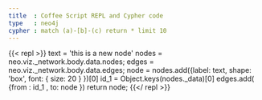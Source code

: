 ```yaml
---
title  : Coffee Script REPL and Cypher code
type   : neo4j
cypher : match (a)-[b]-(c) return * limit 10
---
```


{{< repl >}}
text = 'this is a new node'
nodes = neo.viz._network.body.data.nodes;
edges = neo.viz._network.body.data.edges;
node  = nodes.add({label: text, shape: 'box', font: { size: 20 } })[0]
id_1  = Object.keys(nodes._data)[0]
edges.add( {from : id_1  , to: node })
return node;
{{</ repl >}}

